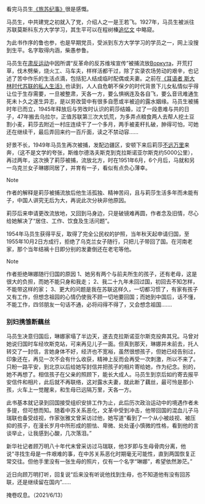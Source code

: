 看完马员生[《旅苏纪事》](https://book.douban.com/subject/6519142/)很是感慨。

马员生，中共建党之初就入了党，介绍人之一是王若飞。1927年，马员生被派往苏联莫斯科东方大学学习，其生平可以在程树榛[追忆文](https://jslilei.github.io/post/chan-hui-%E2%80%94%E2%80%94-yi-zhong-xin-ling-de-an-wei.html) 中略窥。

为此书作序的鲁也参，也是早期党员，受派到东方大学学习的学员之一，网上没搜到生平。名字取得内涵，柴愚参鲁。

马员生在[肃反运动](https://baike.baidu.com/item/%E8%8B%8F%E8%81%94%E8%82%83%E5%8F%8D%E8%BF%90%E5%8A%A8/3071601?fr=ge_ala)中因所谓“反革命的反苏维埃宣传”被捕流放[Воркута](https://baike.baidu.com/item/%E6%B2%83%E5%B0%94%E5%BA%93%E5%A1%94/1865411?fr=ge_ala)，开荒打草，伐木劈柴，烧火工、马车夫，样样活都干过，除了实录农场劳动的艰辛，也记述了苦中作乐的生活点滴，包括犯人结成临时配偶或夫妻。之前在[《耳语者 斯大林时代苏联的私人生活》](https://book.douban.com/subject/25953571/)也读到，人人自危朝不保夕的时代背景下儿女私情似乎得让位于生存需要，一旦被整肃，天各一方，要么惧祸连及各自飞，要么音讯难通生死未卜久之遂生异志，是以劳改营中有很多自愿或半被迫的露水姻缘。马员生被捕时年已而立，1945年释放后与劳改时认识的莉莎结婚，过了一段患难与共的日子，47年搬去乌拉尔，正值苏联第三次大饥荒，为多弄点粮食两人去帮人挖土豆割小麦，莉莎去附近一村庄连续干了一个多月，两手被麦秆扎破，肿得可怕，可她还在继续干，最后弄回来约一百斤面，读之不禁动容……

好景不长，1949年马员生再次被捕，发配边疆区，安顿下来后莉莎<u>不远万里</u>来奔，（这不是文学的夸张，斯维尔德洛夫斯克到克拉斯诺亚尔斯克约5000公里），再过两年，这次换了莉莎被捕，流放北方，时在1951年6月，6个月后，马就和另一乌克兰女子琳娜同居了，并育有一子，看似有点负心薄幸。

> [!NOTE]
> 作者的解释是莉莎被捕流放后他生活孤独、精神苦闷，且与莉莎生活多年而未能有子，中国人讲究无后为大，再说此次分袂非他原因。

莉莎后来申请更改流放地，又回到马身边，只是破镜难再圆，作者念及旧情，尽心给她解决了“居住、工作、饮食及生活问题”。

1954年马员生获得平反，取得了完全公民权的护照，当年秋天起申请归国，至1955年10月2日方成行，拒绝了乌克兰女子随行，只把儿子带回了国。在河南老家，那个当年结褵十日即分别的发妻倒还在老宅等他。

> [!NOTE]
>作者拒绝琳娜随行归国的原因
1、她另有两个与前夫所生的孩子，还有老母，这是很大的负担，而她不能只身和我走；
2、我二十九年未回过国，初回去不知怎样，不能带这样的家；
3、更大的问题是我在苏联这样久，一切都习惯了，有家有孩子又有工作，但想念祖园的心情仍使我不顾一切地要回国；而她到中国后，话不懂，不能工作，四邻朋友一句话不通，必将闷得不得了，又会想念祖国.......

### 别妇携雏断藕丝
马员生决意归国后，琳娜家塌了半边天，遂去克拉斯诺亚尔斯克投奔其兄。马曾对她说归国时车经坎斯克站，可来再见儿子一面。但真到那天，琳娜并未前去，托人转交了一封信，言她身体不好，经济也不宽裕，虽然很想孩子，但她已经告别过，印象还在，再见一次不会有什么收获，精神上反而会再受一次刺激，所以不来了。只盼一路平安，到北京以后给她写封信并把孩子的相片寄给她，作为纪念。别的，她不再想了。相信孩子在父亲的照顾下，能长大成人。马员生到京后如约寄去报平安信件和相片，此后就不再联络，这对露水夫妻，就此断了藕丝，最可怜是那小孩，火车上一觉醒来，和生母已远隔万里，天各一方。

此书基本就记录到回国接受组织安排工作为止，此后历次政治运动中的境遇作者未多提，但可想而知。随着中苏关系恶化，文革中受到冲击，他带回国的混血儿子马瑞联也备受歧视，作家张雅文曾采访过他，她写道“看到了一个从小被歧视、被压抑的孩子，在漫长岁月中所形成的胆怯、卑微、处处谨小慎微的性格，看到他的言谈举止，让我感到心酸，几次落泪。”

新华社记者顾万明八十年代末曾采访过马瑞联，他3岁即与生母骨肉分离，他说“寻找生母是一件艰难的事，在中苏关系恶化时期毫无可能性，直到两国恢复正常交往。但他手里没有一张生母的照片，仅有一个名字“琳娜”，希望依然渺茫。”

近日向顾万明打听，回复说“后来没有听说他找到生母，也不知道他有没有回苏联，还是继续留在国内”……

掩卷叹息。（2021/6/13）